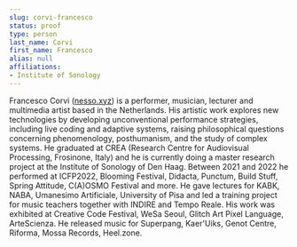 ```yaml
---
slug: corvi-francesco
status: proof
type: person
last_name: Corvi
first_name: Francesco
alias: null
affiliations:
- Institute of Sonology
---
```


Francesco Corvi ([nesso.xyz](https://nesso.xyz)) is a performer, musician, lecturer and multimedia artist based in the Netherlands. His artistic work explores new technologies by developing unconventional performance strategies, including live coding and adaptive systems, raising philosophical questions concerning phenomenology, posthumanism, and the study of complex systems. He graduated at CREA (Research Centre for Audiovisual Processing, Frosinone, Italy) and he is currently doing a master research project at the Institute of Sonology of Den Haag. Between 2021 and 2022 he performed at ICFP2022, Blooming Festival, Didacta, Punctum, Build Stuff, Spring Attitude, C(A)OSMO Festival and more. He gave lectures for KABK, NABA, Umanesimo Artificiale, University of Pisa and led a training project for music teachers together with INDIRE and Tempo Reale. His work was exhibited at Creative Code Festival, WeSa Seoul, Glitch Art Pixel Language, ArteScienza. He released music for Superpang, Kaer'Uiks, Genot Centre, Riforma, Mossa Records, Heel.zone.
